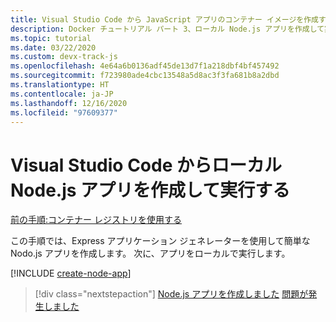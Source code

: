 ```yaml
---
title: Visual Studio Code から JavaScript アプリのコンテナー イメージを作成する
description: Docker チュートリアル パート 3、ローカル Node.js アプリを作成して実行する
ms.topic: tutorial
ms.date: 03/22/2020
ms.custom: devx-track-js
ms.openlocfilehash: 4e64a6b0136adf45de13d7f1a218dbf4bf457492
ms.sourcegitcommit: f723980ade4cbc13548a5d8ac3f3fa681b8a2dbd
ms.translationtype: HT
ms.contentlocale: ja-JP
ms.lasthandoff: 12/16/2020
ms.locfileid: "97609377"
---
```

# <a name="create-and-run-a-local-nodejs-app-from-visual-studio-code"></a>Visual Studio Code からローカル Node.js アプリを作成して実行する

[前の手順:コンテナー レジストリを使用する](tutorial-vscode-docker-node-02.md)

この手順では、Express アプリケーション ジェネレーターを使用して簡単な Nodo.js アプリを作成します。 次に、アプリをローカルで実行します。

[!INCLUDE [create-node-app](../../includes/create-node-app.md)]

> [!div class="nextstepaction"]
> [Node.js アプリを作成しました](tutorial-vscode-docker-node-04.md) [問題が発生しました](https://www.research.net/r/PWZWZ52?tutorial=node-deployment-azureappservice&step=create-app)
